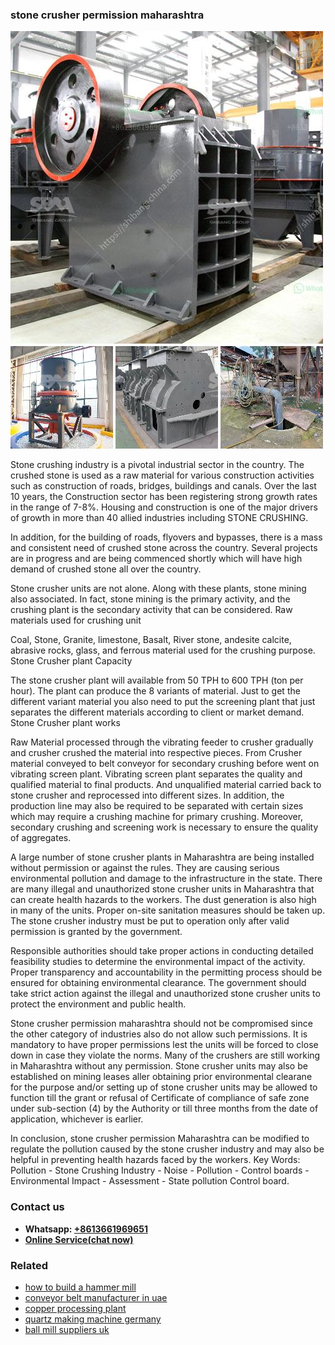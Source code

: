 <h3>stone crusher permission maharashtra</h3><img src='1708587409.jpg' alt=''><p>Stone crushing industry is a pivotal industrial sector in the country. The crushed stone is used as a raw material for various construction activities such as construction of roads, bridges, buildings and canals. Over the last 10 years, the Construction sector has been registering strong growth rates in the range of 7-8%. Housing and construction is one of the major drivers of growth in more than 40 allied industries including STONE CRUSHING.</p><p>In addition, for the building of roads, flyovers and bypasses, there is a mass and consistent need of crushed stone across the country. Several projects are in progress and are being commenced shortly which will have high demand of crushed stone all over the country.</p><p>Stone crusher units are not alone. Along with these plants, stone mining also associated. In fact, stone mining is the primary activity, and the crushing plant is the secondary activity that can be considered. Raw materials used for crushing unit</p><p>Coal, Stone, Granite, limestone, Basalt, River stone, andesite calcite, abrasive rocks, glass, and ferrous material used for the crushing purpose. Stone Crusher plant Capacity</p><p>The stone crusher plant will available from 50 TPH to 600 TPH (ton per hour). The plant can produce the 8 variants of material. Just to get the different variant material you also need to put the screening plant that just separates the different materials according to client or market demand. Stone Crusher plant works</p><p>Raw Material processed through the vibrating feeder to crusher gradually and crusher crushed the material into respective pieces. From Crusher material conveyed to belt conveyor for secondary crushing before went on vibrating screen plant. Vibrating screen plant separates the quality and qualified material to final products. And unqualified material carried back to stone crusher and reprocessed into different sizes. In addition, the production line may also be required to be separated with certain sizes which may require a crushing machine for primary crushing. Moreover, secondary crushing and screening work is necessary to ensure the quality of aggregates.</p><p>A large number of stone crusher plants in Maharashtra are being installed without permission or against the rules. They are causing serious environmental pollution and damage to the infrastructure in the state. There are many illegal and unauthorized stone crusher units in Maharashtra that can create health hazards to the workers. The dust generation is also high in many of the units. Proper on-site sanitation measures should be taken up. The stone crusher industry must be put to operation only after valid permission is granted by the government.</p><p>Responsible authorities should take proper actions in conducting detailed feasibility studies to determine the environmental impact of the activity. Proper transparency and accountability in the permitting process should be ensured for obtaining environmental clearance. The government should take strict action against the illegal and unauthorized stone crusher units to protect the environment and public health.</p><p>Stone crusher permission maharashtra should not be compromised since the other category of industries also do not allow such permissions. It is mandatory to have proper permissions lest the units will be forced to close down in case they violate the norms. Many of the crushers are still working in Maharashtra without any permission. Stone crusher units may also be established on mining leases aller obtaining prior environmental clearane for the purpose and/or setting up of stone crusher units may be allowed to function till the grant or refusal of Certificate of compliance of safe zone under sub-section (4) by the Authority or till three months from the date of application, whichever is earlier.</p><p>In conclusion, stone crusher permission Maharashtra can be modified to regulate the pollution caused by the stone crusher industry and may also be helpful in preventing health hazards faced by the workers. Key Words: Pollution - Stone Crushing Industry - Noise - Pollution - Control boards - Environmental Impact - Assessment - State pollution Control board.</p><h3>Contact us</h3><ul><li><strong>Whatsapp:&nbsp;<a href="https://wa.me/8613661969651">+8613661969651</a></strong></li><li><a href="https://swt.shibang-china.com/?git&amp;zhl&amp;stone crusher permission maharashtra"><strong>Online Service(chat now)</strong></a></li></ul><h3>Related</h3><ul><li><a href='how to build a hammer mill.md'>how to build a hammer mill</a></li><li><a href='conveyor belt manufacturer in uae.md'>conveyor belt manufacturer in uae</a></li><li><a href='copper processing plant.md'>copper processing plant</a></li><li><a href='quartz making machine germany.md'>quartz making machine germany</a></li><li><a href='ball mill suppliers uk.md'>ball mill suppliers uk</a></li></ul>